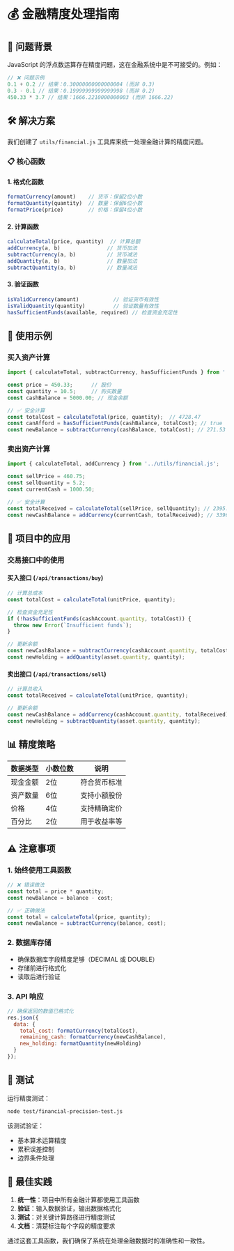 # 💰 金融精度处理指南

## 🎯 问题背景

JavaScript 的浮点数运算存在精度问题，这在金融系统中是不可接受的。例如：

```javascript
// ❌ 问题示例
0.1 + 0.2 // 结果：0.30000000000000004 (而非 0.3)
0.3 - 0.1 // 结果：0.19999999999999998 (而非 0.2)
450.33 * 3.7 // 结果：1666.2210000000003 (而非 1666.22)
```

## 🛠️ 解决方案

我们创建了 `utils/financial.js` 工具库来统一处理金融计算的精度问题。

### 📋 核心函数

#### 1. 格式化函数
```javascript
formatCurrency(amount)    // 货币：保留2位小数
formatQuantity(quantity)  // 数量：保留6位小数
formatPrice(price)        // 价格：保留4位小数
```

#### 2. 计算函数
```javascript
calculateTotal(price, quantity)  // 计算总额
addCurrency(a, b)               // 货币加法
subtractCurrency(a, b)          // 货币减法
addQuantity(a, b)               // 数量加法
subtractQuantity(a, b)          // 数量减法
```

#### 3. 验证函数
```javascript
isValidCurrency(amount)           // 验证货币有效性
isValidQuantity(quantity)         // 验证数量有效性
hasSufficientFunds(available, required) // 检查资金充足性
```

## 📖 使用示例

### 买入资产计算
```javascript
import { calculateTotal, subtractCurrency, hasSufficientFunds } from '../utils/financial.js';

const price = 450.33;      // 股价
const quantity = 10.5;     // 购买数量
const cashBalance = 5000.00; // 现金余额

// ✅ 安全计算
const totalCost = calculateTotal(price, quantity);  // 4728.47
const canAfford = hasSufficientFunds(cashBalance, totalCost); // true
const newBalance = subtractCurrency(cashBalance, totalCost); // 271.53
```

### 卖出资产计算
```javascript
import { calculateTotal, addCurrency } from '../utils/financial.js';

const sellPrice = 460.75;
const sellQuantity = 5.2;
const currentCash = 1000.50;

// ✅ 安全计算
const totalReceived = calculateTotal(sellPrice, sellQuantity); // 2395.90
const newCashBalance = addCurrency(currentCash, totalReceived); // 3396.40
```

## 🔧 项目中的应用

### 交易接口中的使用

#### 买入接口 (`/api/transactions/buy`)
```javascript
// 计算总成本
const totalCost = calculateTotal(unitPrice, quantity);

// 检查资金充足性
if (!hasSufficientFunds(cashAccount.quantity, totalCost)) {
  throw new Error(`Insufficient funds`);
}

// 更新余额
const newCashBalance = subtractCurrency(cashAccount.quantity, totalCost);
const newHolding = addQuantity(asset.quantity, quantity);
```

#### 卖出接口 (`/api/transactions/sell`)
```javascript
// 计算总收入
const totalReceived = calculateTotal(unitPrice, quantity);

// 更新余额
const newCashBalance = addCurrency(cashAccount.quantity, totalReceived);
const newHolding = subtractQuantity(asset.quantity, quantity);
```

## 📊 精度策略

| 数据类型 | 小数位数 | 说明 |
|----------|----------|------|
| 现金金额 | 2位 | 符合货币标准 |
| 资产数量 | 6位 | 支持小额股份 |
| 价格 | 4位 | 支持精确定价 |
| 百分比 | 2位 | 用于收益率等 |

## ⚠️ 注意事项

### 1. 始终使用工具函数
```javascript
// ❌ 错误做法
const total = price * quantity;
const newBalance = balance - cost;

// ✅ 正确做法
const total = calculateTotal(price, quantity);
const newBalance = subtractCurrency(balance, cost);
```

### 2. 数据库存储
- 确保数据库字段精度足够（DECIMAL 或 DOUBLE）
- 存储前进行格式化
- 读取后进行验证

### 3. API 响应
```javascript
// 确保返回的数值已格式化
res.json({
  data: {
    total_cost: formatCurrency(totalCost),
    remaining_cash: formatCurrency(newCashBalance),
    new_holding: formatQuantity(newHolding)
  }
});
```

## 🧪 测试

运行精度测试：
```bash
node test/financial-precision-test.js
```

该测试验证：
- 基本算术运算精度
- 累积误差控制
- 边界条件处理

## 🎯 最佳实践

1. **统一性**：项目中所有金融计算都使用工具函数
2. **验证**：输入数据验证，输出数据格式化
3. **测试**：对关键计算路径进行精度测试
4. **文档**：清楚标注每个字段的精度要求

通过这套工具函数，我们确保了系统在处理金融数据时的准确性和一致性。
